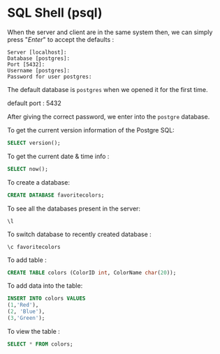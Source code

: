 # SQL Shell (psql)

When the server and client are in the same system then, we can simply press "_Enter_" to accept the defaults :

```shell
Server [localhost]:
Database [postgres]:
Port [5432]:
Username [postgres]:
Password for user postgres:
```

The default database is `postgres` when we opened it for the first time.

default port : 5432

After giving the correct password, we enter into the `postgre` database.

To get the current version information of the Postgre SQL:

```sql
SELECT version();
```

To get the current date & time info :

```sql
SELECT now();
```

To create a database:

```sql
CREATE DATABASE favoritecolors;
```

To see all the databases present in the server:

```shell
\l
```

To switch database to recently created database :

```shell
\c favoritecolors
```

To add table :

```sql
CREATE TABLE colors (ColorID int, ColorName char(20));
```

To add data into the table:

```sql
INSERT INTO colors VALUES
(1,'Red'),
(2, 'Blue'),
(3,'Green');
```

To view the table :

```sql
SELECT * FROM colors;
```
